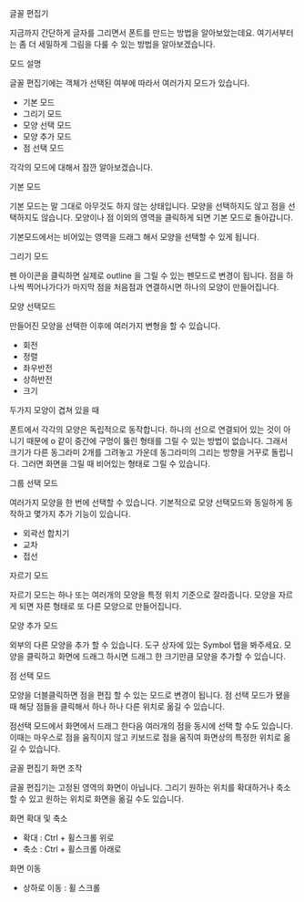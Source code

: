 글꼴 편집기

지금까지 간단하게 글자를 그리면서 폰트를 만드는 방법을 알아보았는데요.  여기서부터는 좀 더 세밀하게 그림을 다룰 수 있는 방법을 알아보겠습니다.

모드 설명 

글꼴 편집기에는  객체가 선택된 여부에 따라서 여러가지 모드가 있습니다.

* 기본 모드 
* 그리기 모드
* 모양 선택 모드
* 모양 추가 모드
* 점 선택 모드  

각각의 모드에 대해서 잠깐 알아보겠습니다.

기본 모드

기본 모드는 말 그대로 아무것도 하지 않는 상태입니다.  모양을 선택하지도 않고 점을 선택하지도 않습니다.  모양이나 점 이외의 영역을 클릭하게 되면  기본 모드로 돌아갑니다.

기본모드에서는 비어있는 영역을 드래그 해서  모양을 선택할 수 있게 됩니다.

그리기 모드

펜 아이콘을 클릭하면 실제로 outline 을 그릴 수 있는  펜모드로 변경이 됩니다.  점을 하나씩 찍어나가다가 마지막 점을 처음점과 연결하시면 하나의 모양이 만들어집니다.

모양 선택모드

만들어진 모양을 선택한 이후에 여러가지 변형을 할 수 있습니다.

* 회전 
* 정렬
* 좌우반전
* 상하반전
* 크기

두가지 모양이 겹쳐 있을 때

폰트에서 각각의 모양은 독립적으로 동작합니다.  하나의 선으로 연결되어 있는 것이 아니기 때문에  o  같이 중간에 구멍이 뚫린 형태를 그릴 수 있는 방법이 없습니다.  그래서  크기가 다른 동그라미 2개를 그려놓고 가운데 동그라미의 그리는 방향을 거꾸로 돌립니다. 그러면 화면을 그릴 때 비어있는 형태로 그릴 수 있습니다.

그룹 선택 모드

여러가지 모양을  한 번에 선택할 수 있습니다.  기본적으로 모양 선택모드와 동일하게 동작하고 몇가지 추가 기능이 있습니다.

* 외곽선 합치기
* 교차
* 접선

자르기 모드

자르기 모드는  하나 또는 여러개의 모양을  특정 위치 기준으로 잘라줍니다.  모양을 자르게 되면 자른 형태로 또 다른 모양으로 만들어집니다.

모양 추가 모드

외부의 다른 모양을 추가 할 수 있습니다.  도구 상자에 있는 Symbol 탭을 봐주세요.  모양을 클릭하고 화면에 드래그 하시면 드래그 한 크기만큼 모양을 추가할 수 있습니다.

점 선택 모드

모양을 더블클릭하면 점을 편집 할 수 있는 모드로 변경이 됩니다.  점 선택 모드가 됐을 때 해당 점들을 클릭해서 하나 하나 다른 위치로 옮길 수 있습니다.

점선택 모드에서  화면에서 드래그 한다음 여러개의 점을 동시에 선택 할 수도 있습니다.   이때는 마우스로 점을 움직이지 않고  키보드로 점을 움직여 화면상의 특정한 위치로 옮길 수 있습니다.



글꼴 편집기 화면 조작 

글꼴 편집기는 고정된 영역의 화면이 아닙니다.  그리기 원하는 위치를 확대하거나 축소 할 수 있고 원하는 위치로 화면을 옮길 수도 있습니다. 

화면 확대 및 축소 

* 확대 : Ctrl + 휠스크롤 위로 
* 축소 : Ctrl + 휠스크롤 아래로 

화면 이동 

* 상하로 이동 :  휠 스크롤 



